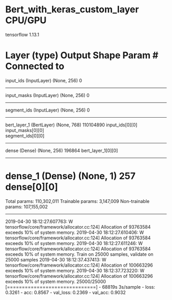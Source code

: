 # Bert_with_keras_custom_layer CPU/GPU
 tensorflow 1.13.1
 
 Layer (type)                    Output Shape         Param #     Connected to                     
==================================================================================================
input_ids (InputLayer)          (None, 256)          0                                            
__________________________________________________________________________________________________
input_masks (InputLayer)        (None, 256)          0                                            
__________________________________________________________________________________________________
segment_ids (InputLayer)        (None, 256)          0                                            
__________________________________________________________________________________________________
bert_layer_1 (BertLayer)        (None, 768)          110104890   input_ids[0][0]                  
                                                                 input_masks[0][0]                
                                                                 segment_ids[0][0]                
__________________________________________________________________________________________________
dense (Dense)                   (None, 256)          196864      bert_layer_1[0][0]               
__________________________________________________________________________________________________
dense_1 (Dense)                 (None, 1)            257         dense[0][0]                      
==================================================================================================
Total params: 110,302,011
Trainable params: 3,147,009
Non-trainable params: 107,155,002
__________________________________________________________________________________________________
2019-04-30 18:12:27.607763: W tensorflow/core/framework/allocator.cc:124] Allocation of 93763584 exceeds 10% of system memory.
2019-04-30 18:12:27.610406: W tensorflow/core/framework/allocator.cc:124] Allocation of 93763584 exceeds 10% of system memory.
2019-04-30 18:12:27.611246: W tensorflow/core/framework/allocator.cc:124] Allocation of 93763584 exceeds 10% of system memory.
Train on 25000 samples, validate on 25000 samples
2019-04-30 18:12:37.437413: W tensorflow/core/framework/allocator.cc:124] Allocation of 100663296 exceeds 10% of system memory.
2019-04-30 18:12:37.723220: W tensorflow/core/framework/allocator.cc:124] Allocation of 100663296 exceeds 10% of system memory.
25000/25000 [==============================] - 68819s 3s/sample - loss: 0.3261 - acc: 0.8567 - val_loss: 0.2369 - val_acc: 0.9032
